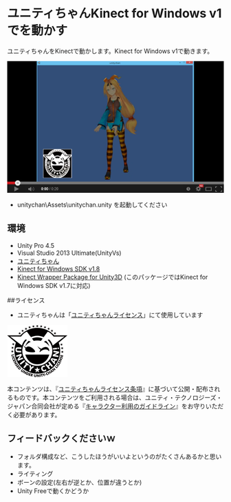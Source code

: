 ユニティちゃんKinect for Windows v1でを動かす
============

ユニティちゃんをKinectで動かします。Kinect for Windows v1で動きます。

[![ScreenShot](https://raw.githubusercontent.com/kaorun55/UnityChan-meet-Kinect/master/Screenshot.png)](http://youtu.be/7CrhJpf-Jec)

 * unitychan\Assets\unitychan.unity を起動してください

## 環境

 * Unity Pro 4.5
 * Visual Studio 2013 Ultimate(UnityVs)
 * [ユニティちゃん](http://unity-chan.com/)
 * [Kinect for Windows SDK v1.8](http://www.microsoft.com/en-us/kinectforwindowsdev/default.aspx)
 * [Kinect Wrapper Package for Unity3D](http://wiki.etc.cmu.edu/unity3d/index.php/Microsoft_Kinect_-_Microsoft_SDK) (このパッケージではKinect for Windows SDK v1.7に対応)

##ライセンス

 * ユニティちゃんは「[ユニティちゃんライセンス](http://unity-chan.com/)」にて使用しています

![ScreenShot](https://raw.githubusercontent.com/kaorun55/UnityChan-meet-Kinect/master/Light_Silhouette.png)

本コンテンツは、『[ユニティちゃんライセンス条項](http://unity-chan.com/download/license.html)』に基づいて公開・配布されるものです。本コンテンツをご利用される場合は、ユニティ・テクノロジーズ・ジャパン合同会社が定める『[キャラクター利用のガイドライン](http://unity-chan.com/download/guideline.html)』をお守りいただく必要があります。


## フィードバックくださいｗ

 * フォルダ構成など、こうしたほうがいいよというのがたくさんあるかと思います。
 * ライティング
 * ボーンの設定(左右が逆とか、位置が違うとか)
 * Unity Freeで動くかどうか
